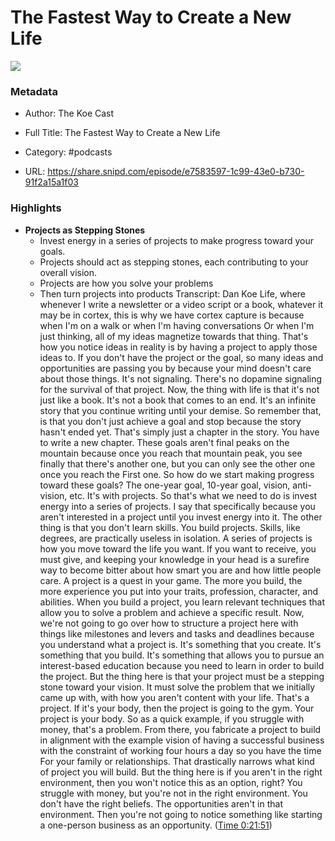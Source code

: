# The Fastest Way to Create a New Life

![](https://wsrv.nl/?url=https%3A%2F%2Fd3t3ozftmdmh3i.cloudfront.net%2Fstaging%2Fpodcast_uploaded_nologo%2F14335192%2F14335192-1722350258598-d352ab9a6fabe.jpg&w=100&h=100)

### Metadata

- Author: The Koe Cast
- Full Title: The Fastest Way to Create a New Life
- Category: #podcasts



- URL: https://share.snipd.com/episode/e7583597-1c99-43e0-b730-91f2a15a1f03

### Highlights

- **Projects as Stepping Stones**
  * Invest energy in a series of projects to make progress toward your goals. 
  * Projects should act as stepping stones, each contributing to your overall vision.
  * Projects are how you solve your problems
  * Then turn projects into products
  Transcript:
  Dan Koe
  Life, where whenever I write a newsletter or a video script or a book, whatever it may be in cortex, this is why we have cortex capture is because when I'm on a walk or when I'm having conversations Or when I'm just thinking, all of my ideas magnetize towards that thing. That's how you notice ideas in reality is by having a project to apply those ideas to. If you don't have the project or the goal, so many ideas and opportunities are passing you by because your mind doesn't care about those things. It's not signaling. There's no dopamine signaling for the survival of that project. Now, the thing with life is that it's not just like a book. It's not a book that comes to an end. It's an infinite story that you continue writing until your demise. So remember that, is that you don't just achieve a goal and stop because the story hasn't ended yet. That's simply just a chapter in the story. You have to write a new chapter. These goals aren't final peaks on the mountain because once you reach that mountain peak, you see finally that there's another one, but you can only see the other one once you reach the First one. So how do we start making progress toward these goals? The one-year goal, 10-year goal, vision, anti-vision, etc. It's with projects. So that's what we need to do is invest energy into a series of projects. I say that specifically because you aren't interested in a project until you invest energy into it. The other thing is that you don't learn skills. You build projects. Skills, like degrees, are practically useless in isolation. A series of projects is how you move toward the life you want. If you want to receive, you must give, and keeping your knowledge in your head is a surefire way to become bitter about how smart you are and how little people care. A project is a quest in your game. The more you build, the more experience you put into your traits, profession, character, and abilities. When you build a project, you learn relevant techniques that allow you to solve a problem and achieve a specific result. Now, we're not going to go over how to structure a project here with things like milestones and levers and tasks and deadlines because you understand what a project is. It's something that you create. It's something that you build. It's something that allows you to pursue an interest-based education because you need to learn in order to build the project. But the thing here is that your project must be a stepping stone toward your vision. It must solve the problem that we initially came up with, with how you aren't content with your life. That's a project. If it's your body, then the project is going to the gym. Your project is your body. So as a quick example, if you struggle with money, that's a problem. From there, you fabricate a project to build in alignment with the example vision of having a successful business with the constraint of working four hours a day so you have the time For your family or relationships. That drastically narrows what kind of project you will build. But the thing here is if you aren't in the right environment, then you won't notice this as an option, right? You struggle with money, but you're not in the right environment. You don't have the right beliefs. The opportunities aren't in that environment. Then you're not going to notice something like starting a one-person business as an opportunity. ([Time 0:21:51](https://share.snipd.com/snip/f78d2b8d-6f31-4c9f-877f-44aaf94ff994))
